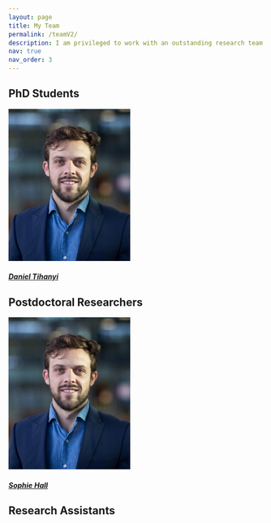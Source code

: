 ```yaml
---
layout: page
title: My Team
permalink: /teamV2/
description: I am privileged to work with an outstanding research team! We're rapidly growing in size, with everyone either formally co-advised or integrated through various collaborations.
nav: true
nav_order: 3
---
```


<div class="container">
  <!-- PhD Students -->
  <h2 class="mt-5">PhD Students</h2>
  <div class="row row-cols-1 row-cols-md-3 g-4">
    <div class="col">
      <div class="card h-100 text-center border-0">
        <img src="/assets/img/prof_pic.jpg" class="card-img-top" alt="Daniel Tihanyi" style="object-fit: cover; height: 300px;">
        <div class="card-body">
          <h5 class="card-title"><a href="https://www.kth.se/profile/tihanyi?l=en" target="_blank">Daniel Tihanyi</a></h5>
        </div>
      </div>
    </div>
  </div>

  <!-- Postdocs -->
  <h2 class="mt-5">Postdoctoral Researchers</h2>
  <div class="row row-cols-1 row-cols-md-3 g-4">
    <div class="col">
      <div class="card h-100 text-center border-0">
        <img src="/assets/img/prof_pic.jpg" class="card-img-top" alt="Sophie Hall" style="object-fit: cover; height: 300px;">
        <div class="card-body">
          <h5 class="card-title"><a href="https://www.kth.se/profile/sophie" target="_blank">Sophie Hall</a></h5>
        </div>
      </div>
    </div>
  </div>

  <!-- Research Assistants -->
  <h2 class="mt-5">Research Assistants</h2>
  <div class="row row-cols-1 row-cols-md-3 g-4">
    <!-- Add cards here -->
  </div>
</div>
